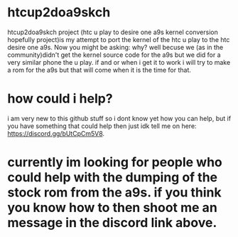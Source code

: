 # htcup2doa9skch
htcup2doa9skch project (htc u play to desire one a9s kernel conversion hopefully project)is my attempt to port the kernel of the htc u play to the htc desire one a9s. Now you might be asking: why? well becuse we (as in the community)didn't get the kernel source code for the a9s but we did for a very similar phone the u play. if and or when i get it to work i will try to make a rom for the a9s but that will come when it is the time for that.
# how could i help?
i am very new to this github stuff so i dont know yet how you can help, but if you have something that could help then just idk tell me on here: https://discord.gg/bUtCpCm5V8.
# currently im looking for people who could help with the dumping of the stock rom from the a9s. if you think you know how to then shoot me an message in the discord link above.
